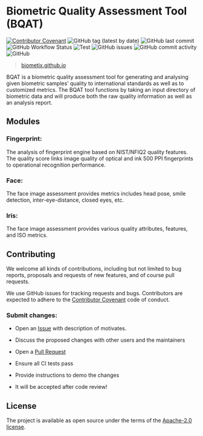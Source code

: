 Biometric Quality Assessment Tool (BQAT)
========================================

[![Contributor Covenant](https://img.shields.io/badge/Contributor%20Covenant-2.1-4baaaa.svg)](code_of_conduct.md)
<img alt="GitHub tag (latest by date)" src="https://img.shields.io/github/v/tag/biometix/bqat-cli">
<img alt="GitHub last commit" src="https://img.shields.io/github/last-commit/biometix/bqat-cli">
<img alt="GitHub Workflow Status" src="https://img.shields.io/github/actions/workflow/status/biometix/bqat-cli/github-actions.yml">
<img alt="Test" src="https://img.shields.io/badge/test-all-green">
<img alt="GitHub issues" src="https://img.shields.io/github/issues-raw/biometix/bqat-cli">
<img alt="GitHub commit activity" src="https://img.shields.io/github/commit-activity/m/biometix/bqat-cli">
<img alt="GitHub" src="https://img.shields.io/github/license/biometix/bqat-cli">

> [biometix.github.io](https://biometix.github.io/)

BQAT is a biometric quality assessment tool for generating and analysing given biometric samples’ quality to international standards as well as to customized metrics. The BQAT tool functions by taking an input directory of biometric data and will produce both the raw quality information as well as an analysis report.

## __Modules__

### Fingerprint:

The analysis of fingerprint engine based on NIST/NFIQ2 quality features. The quality score links image quality of optical and ink 500 PPI fingerprints to operational recognition performance.

### Face:

The face image assessment provides metrics includes head pose, smile detection, inter-eye-distance, closed eyes, etc.

### Iris:

The face image assessment provides various quality attributes, features, and ISO metrics.


## __Contributing__

We welcome all kinds of contributions, including but not limited to bug reports, proposals and requests of new features, and of course pull requests.

We use GitHub issues for tracking requests and bugs. Contributors are expected to adhere to the [Contributor Covenant](http://contributor-covenant.org) code of conduct.

### Submit changes:

- Open an [Issue](https://github.com/Biometix/bqat-api/issues) with description of motivates.

- Discuss the proposed changes with other users and the maintainers

- Open a [Pull Request](https://github.com/Biometix/bqat-api/pulls)

- Ensure all CI tests pass

- Provide instructions to demo the changes

- It will be accepted after code review!

## __License__

The project is available as open source under the terms of the [Apache-2.0 license](https://www.apache.org/licenses/LICENSE-2.0.html).
